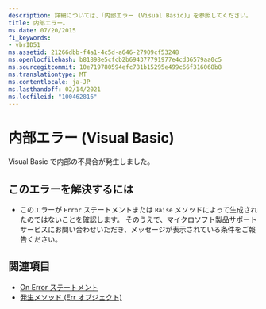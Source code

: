 ```yaml
---
description: 詳細については、「内部エラー (Visual Basic)」を参照してください。
title: 内部エラー。
ms.date: 07/20/2015
f1_keywords:
- vbrID51
ms.assetid: 21266dbb-f4a1-4c5d-a646-27909cf53248
ms.openlocfilehash: b81898e5cfcb2b694377791977e4cd36579aa0c5
ms.sourcegitcommit: 10e719780594efc781b15295e499c66f316068b8
ms.translationtype: MT
ms.contentlocale: ja-JP
ms.lasthandoff: 02/14/2021
ms.locfileid: "100462816"
---
```

# <a name="internal-error-visual-basic"></a>内部エラー (Visual Basic)

Visual Basic で内部の不具合が発生しました。  
  
## <a name="to-correct-this-error"></a>このエラーを解決するには  
  
- このエラーが `Error` ステートメントまたは `Raise` メソッドによって生成されたのではないことを確認します。 そのうえで、マイクロソフト製品サポート サービスにお問い合わせいただき、メッセージが表示されている条件をご報告ください。  
  
## <a name="see-also"></a>関連項目

- [On Error ステートメント](../language-reference/statements/on-error-statement.md)
- [発生メソッド (Err オブジェクト)](xref:Microsoft.VisualBasic.ErrObject.Raise%2A)
